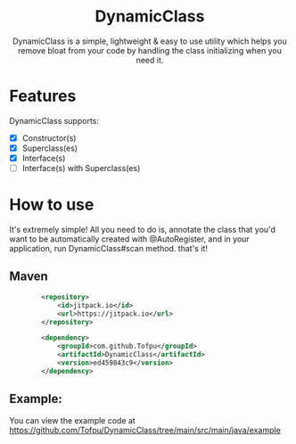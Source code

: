 <div align="center">
  <h1>DynamicClass</h1>
  <p>DynamicClass is a simple, lightweight & easy to use utility which helps you remove bloat from your code by handling the class initializing when you need it.</p>
</div>

# Features
DynamicClass supports:
- [x] Constructor(s) 
- [x] Superclass(es)
- [x] Interface(s)
- [ ] Interface(s) with Superclass(es) 

# How to use
It's extremely simple! All you need to do is, annotate the class that you'd want to be automatically created with @AutoRegister, 
and in your application, run DynamicClass#scan method. that's it!

## Maven
```xml
        <repository>
            <id>jitpack.io</id>
            <url>https://jitpack.io</url>
        </repository>

        <dependency>
            <groupId>com.github.Tofpu</groupId>
            <artifactId>DynamicClass</artifactId>
            <version>ed459843c9</version>
        </dependency>
```

## Example:
You can view the example code at <https://github.com/Tofpu/DynamicClass/tree/main/src/main/java/example>
